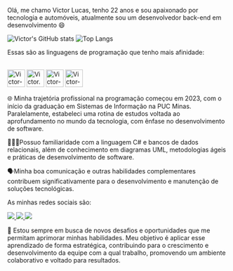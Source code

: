 Olá, me chamo Victor Lucas, tenho 22 anos e sou apaixonado por tecnologia e automóveis, atualmente sou um desenvolvedor back-end em desenvolvimento :smile:

 ![Victor's GitHub stats](https://github-readme-stats.vercel.app/api?username=victorllcs&show_icons=true&theme=tokyonight)
 ![Top Langs](https://github-readme-stats.vercel.app/api/top-langs/?username=victorllcs&hide_progress=true)
  
Essas são as linguagens de programação que tenho mais afinidade:
<div style ="display:inline_block"><br>
<img aling="center" alt="Victor-C#" heigth="30" width="40" src="https://cdn.jsdelivr.net/gh/devicons/devicon@latest/icons/csharp/csharp-original.svg">
<img aling="center" alt="Victor.NET" heigth="30" width="40" src="https://cdn.jsdelivr.net/gh/devicons/devicon@latest/icons/dotnetcore/dotnetcore-original.svg">
<img aling="center" alt="Victor-MySQL" heigth="30" width="40" src="https://cdn.jsdelivr.net/gh/devicons/devicon@latest/icons/mysql/mysql-original-wordmark.svg">
<img aling="center" alt="Victor-JavaScript" heigth="30" width="40" src="https://cdn.jsdelivr.net/gh/devicons/devicon@latest/icons/javascript/javascript-original.svg">
</div>

<div>
<p>
  🌐 Minha trajetória profissional na programação começou em 2023, com o início da graduação em Sistemas de Informação na PUC Minas. Paralelamente, estabeleci uma rotina de estudos voltada ao aprofundamento no mundo da tecnologia, com ênfase no desenvolvimento de software.
</p>
 <p>
  👨🏻‍💻Possuo familiaridade com a linguagem C# e bancos de dados relacionais, além de conhecimento em diagramas UML, metodologias ágeis e práticas de desenvolvimento de software.
 </p>
 <p>
  🗣Minha boa comunicação e outras habilidades complementares contribuem significativamente para o desenvolvimento e manutenção de soluções tecnológicas.
 </p 
</div>
 
<p>As minhas redes sociais são:</p>

<div style = "display:inline_block">
<a href="https://www.instagram.com/victor_llcs/" target="_blank">
  <img src="https://img.shields.io/badge/Instagram-E4405F?style=for-the-badge&logo=instagram&logoColor=white">
</a>
<a href="https://www.linkedin.com/in/victor-lucas-5b8391223/" target="_blank">
  <img src="https://img.shields.io/badge/LinkedIn-0077B5?style=for-the-badge&logo=linkedin&logoColor=white">
</a>
<a href="mailto:vitinholucasangelo2016@gmail.com" target="_blank">
  <img src="https://img.shields.io/badge/Gmail-D14836?style=for-the-badge&logo=gmail&logoColor=white">
</a>
</div>

<div>
<p>
 🚀 Estou sempre em busca de novos desafios e oportunidades que me permitam aprimorar minhas habilidades. Meu objetivo é aplicar esse aprendizado de forma estratégica, contribuindo para o crescimento e desenvolvimento da equipe com a qual trabalho, promovendo um ambiente colaborativo e voltado para resultados.
</p> 
</div>
